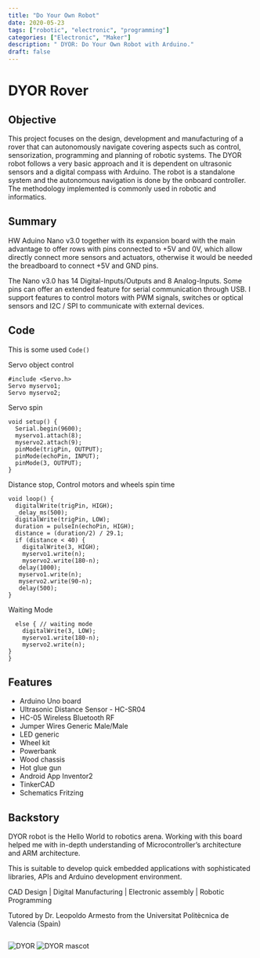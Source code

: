 ```yaml
---
title: "Do Your Own Robot"
date: 2020-05-23
tags: ["robotic", "electronic", "programming"]
categories: ["Electronic", "Maker"]
description: " DYOR: Do Your Own Robot with Arduino."
draft: false
---
```


# DYOR Rover 

## Objective

This project focuses on the design, development and manufacturing of a rover that can autonomously navigate covering aspects such as control, sensorization, programming and planning of robotic systems. The DYOR robot follows a very basic approach and it is dependent on ultrasonic sensors and a digital compass with Arduino. The robot is a standalone system and the autonomous navigation is done by the onboard controller. The methodology implemented is commonly used in robotic and informatics.

## Summary 

HW Aduino Nano v3.0 together with its expansion board with the main advantage to offer rows with pins connected to +5V and 0V, which allow directly connect more sensors and actuators, otherwise it would be needed the breadboard to connect +5V and GND pins.

The Nano v3.0 has 14 Digital-Inputs/Outputs and 8 Analog-Inputs. Some pins can offer an extended feature for serial communication through USB. I support features to control motors with PWM signals, switches or optical sensors and I2C / SPI to communicate with external devices.

## Code
This is some used `Code()` 

Servo object control 
```
#include <Servo.h> 
Servo myservo1;
Servo myservo2;
```
Servo spin
```
void setup() {
  Serial.begin(9600);
  myservo1.attach(8);
  myservo2.attach(9);
  pinMode(trigPin, OUTPUT);
  pinMode(echoPin, INPUT);
  pinMode(3, OUTPUT);
}
```
Distance stop, Control motors and wheels spin time
```
void loop() {
  digitalWrite(trigPin, HIGH);
  _delay_ms(500);
  digitalWrite(trigPin, LOW);
  duration = pulseIn(echoPin, HIGH);
  distance = (duration/2) / 29.1;        
  if (distance < 40) { 
    digitalWrite(3, HIGH);
    myservo1.write(n); 
    myservo2.write(180-n);
   delay(1000);  
   myservo1.write(n);
   myservo2.write(90-n);
   delay(500);
}
```
Waiting Mode
```
  else { // waiting mode
    digitalWrite(3, LOW);
    myservo1.write(180-n);
    myservo2.write(n);
}
}
```
## Features

* Arduino Uno board
* Ultrasonic Distance Sensor - HC-SR04
* HC-05 Wireless Bluetooth RF 
* Jumper Wires Generic Male/Male 
* LED generic
* Wheel kit 
* Powerbank 
* Wood chassis
* Hot glue gun
* Android App Inventor2
* TinkerCAD
* Schematics Fritzing

## Backstory
DYOR robot is the Hello World to robotics arena. Working with this board helped me with in-depth understanding of Microcontroller’s architecture and ARM architecture. 

This is suitable to develop quick embedded applications with sophisticated libraries, APIs and Arduino development environment.

CAD Design | Digital Manufacturing | Electronic assembly | Robotic Programming

Tutored by Dr. Leopoldo Armesto from the Universitat Politècnica de Valencia (Spain)


<a href="https://unsplash.com/photos/zP7X_B86xOg" rel="some text"><img src="/resources/_gen/images/dyor1.PNG" alt="" /></a>

![DYOR](dyor1.PNG)
![DYOR mascot]()

